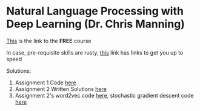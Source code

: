 # Natural Language Processing with Deep Learning (Dr. Chris Manning)

[This](http://web.stanford.edu/class/cs224n/) is the link to the **FREE** course

In case, pre-requisite skills are rusty, [this](https://machinelearningmastery.com/stanford-deep-learning-for-natural-language-processing-course/) link has links to get you up to speed

Solutions:
1. Assignment 1 Code [here](/Assignment_1/exploring_word_vectors.ipynb)
2. Assignment 2 Written Solutions [here](/Assignment_2/assignment2_written.pdf)
3. Assignment 2's word2vec code [here](/Assignment_2/word2vec.py), stochastic gradient descent code [here](/Assignment_2/sgd.py)
